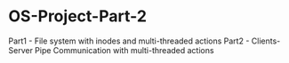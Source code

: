 # OS-Project-Part-2
Part1 - File system with inodes and multi-threaded actions
Part2 - Clients-Server Pipe Communication with multi-threaded actions
